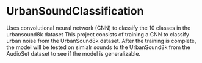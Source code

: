 # UrbanSoundClassification
Uses convolutional neural network (CNN) to classify the 10 classes in the urbansound8k dataset
This project consists of training a CNN to classify urban noise from the UrbanSound8k dataset.
After the training is complete, the model will be tested on simialr sounds to the UrbanSound8k from the AudioSet dataset to see 
if the model is generalizable. 
